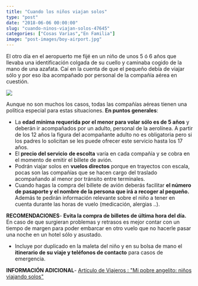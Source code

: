 ```yaml
---
title: "Cuando los niños viajan solos"
type: "post"
date: "2018-06-06 00:00:00"
slug: "cuando-ninos-viajan-solos-47645"
categories: ["Cosas Varias","En Familia"]
image: "post-images/boy-airport.jpg"
---
```


El otro día en el aeropuerto me fijé en un niño de unos 5 ó 6 años que llevaba una identificación colgada de su cuello y caminaba cogido de la mano de una azafata. Caí en la cuenta de que el pequeño debía de viajar sólo y por eso iba acompañado por personal de la compañía aérea en cuestión.  
  
![](post-images/boy-airport.jpg)  
  
Aunque no son muchos los casos, todas las compañías aéreas tienen una política especial para estas situaciones. **En puntos generales**:

- La **edad mínima requerida por el menor para volar sólo es de 5 años** y deberán ir acompañados por un adulto, personal de la aerolínea. A partir de los 12 años la figura del acompañante adulto no es obligatoria pero si los padres lo solicitan se les puede ofrecer este servicio hasta los 17 años.
- El **precio del servicio** **de escolta** varía en cada compañía y se cobra en el momento de emitir el billete de avión.
- Podrán viajar solos en **vuelos directos** porque en trayectos con escala, pocas son las compañías que se hacen cargo del traslado acompañando al menor por tránsito entre terminales.
- Cuando hagas la compra del billete de avión deberás facilitar **el número de pasaporte y el nombre de la persona que irá a recoger al pequeño.** Además te pedirán información relevante sobre el niño a tener en cuenta durante las horas de vuelo (medicación, alergias ..).

**RECOMENDACIONES**- **Evita la compra de billetes de última hora del día.** En caso de que surgieran problemas y retrasos es mejor contar con un tiempo de margen para poder embarcar en otro vuelo que no hacerle pasar una noche en un hotel sólo y asustado.
- Incluye por duplicado en la maleta del niño y en su bolsa de mano el **itinerario de su viaje y teléfonos de contacto** para casos de emergencia.

**INFORMACIÓN ADICIONAL**- [Artículo de Viajeros : "Mi pobre angelito: niños viajando solos"](http://www.viajeros.com/article892.html)